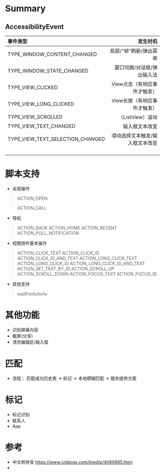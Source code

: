 # Summary
## AccessibilityEvent

|  事件类型  |  发生时机  |
|:-------------------------|--------:|
| TYPE_WINDOW_CONTENT_CHANGED  | 局部/"帧"刷新/弹出菜单 |
| TYPE_WINDOW_STATE_CHANGED  | 窗口切换/对话框/弹出输入法  |
| TYPE_VIEW_CLICKED | View点击（有响应事件才触发） |
| TYPE_VIEW_LONG_CLICKED | View长按（有响应事件才触发） |
| TYPE_VIEW_SCROLLED | （ListView）滚动 |
| TYPE_VIEW_TEXT_CHANGED | 输入框文本改变 |
| TYPE_VIEW_TEXT_SELECTION_CHANGED | 滑动选择文本触发/输入框文本改变 |
|  |  |
|  |  |
|  |  |
|  |  |
# 脚本支持
- 全局操作

> ACTION_OPEN 

> ACTION_CALL 

- 导航

> ACTION_BACK 
> ACTION_HOME 
> ACTION_RECENT
> ACTION_PULL_NOTIFICATION 

 
- 视图控件基本操作

> ACTION_CLICK_TEXT 
> ACTION_CLICK_ID 
> ACTION_CLICK_ID_AND_TEXT 
> ACTION_LONG_CLICK_TEXT 
> ACTION_LONG_CLICK_ID 
> ACTION_LONG_CLICK_ID_AND_TEXT 
> ACTION_SET_TEXT_BY_ID 
> ACTION_SCROLL_UP 
> ACTION_SCROLL_DOWN 
> ACTION_FOCUS_TEXT 
> ACTION_FOCUS_ID 

- 其他支持
> waitForActivity 
# 其他功能

- 识别屏幕内容
- 截屏(分享)
- 清空编辑区/输入框

# 匹配

- 流程： 匹配成功历史表 -> 标记 -> 本地模糊匹配 -> 服务提供方案
 
 # 标记

 - 标记识别
 - 联系人
 - App

# 参考

- 中文转拼音 https://www.cnblogs.com/itred/p/4060695.html
- 

# 